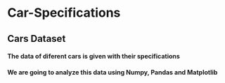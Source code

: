 # Car-Specifications 

## Cars Dataset
#### The data of diferent cars is given with their specifications
#### We are going to analyze this data using Numpy, Pandas and Matplotlib
